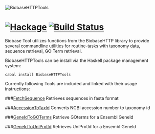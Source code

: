 ![BiobaseHTTPTools](http://www.tbi.univie.ac.at/~egg/EntrezTools.png "BiobaseHTTPTools")

[![Hackage](https://img.shields.io/hackage/v/BiobaseHTTPTools.svg)](https://hackage.haskell.org/package/BiobaseHTTPTools) [![Build Status](https://travis-ci.org/eggzilla/BiobaseHTTPTools.svg)](https://travis-ci.org/eggzilla/BiobaseHTTPTools)
=============

Biobase Tool utilizes functions from the BiobaseHTTP library to provide
several commandline utilities for routine-tasks with taxonomy data, sequence retrieval, GO Term retrieval.

BiobaseHTTPTools can be install via the Haskell package management system:

    cabal install BiobaseHTTPTools

Currently following Tools are included and linked with their usage instructions:

###[FetchSequence](fetchsequence.md)
Retrieves sequences in fasta format

###[AccessionToTaxId](AccessionToTaxId.md)
Converts NCBI accession number to taxonomy id

###[GeneIdToGOTerms](GeneIdToGOTerms.md)
Retrieve GOterms for a Ensembl GeneId

###[GeneIdToUniProtId](GeneIdToUniProtId.md)
Retrieves UniProtId for a Ensembl GeneId
